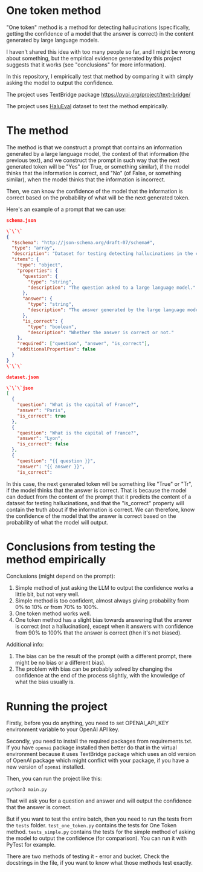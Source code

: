 # One token method

"One token" method is a method for detecting hallucinations (specifically, getting the confidence of a model that the answer is correct) in the content generated by large language models.

I haven't shared this idea with too many people so far, and I might be wrong about something, but the empirical evidence generated by this project suggests that it works (see "conclusions" for more information).

In this repository, I empirically test that method by comparing it with simply asking the model to output the confidence.

The project uses TextBridge package https://pypi.org/project/text-bridge/

The project uses [HaluEval](https://github.com/RUCAIBox/HaluEval) dataset to test the method empirically.

# The method

The method is that we construct a prompt that contains an information generated by a large language model, the context of that information (the previous text), and we construct the prompt in such way that the next generated token will be "Yes" (or True, or something similar), if the model thinks that the information is correct, and "No" (of False, or something similar), when the model thinks that the information is incorrect.

Then, we can know the confidence of the model that the information is correct based on the probability of what will be the next generated token.

Here's an example of a prompt that we can use:

```json
schema.json

\`\`\`
{
  "$schema": "http://json-schema.org/draft-07/schema#",
  "type": "array",
  "description": "Dataset for testing detecting hallucinations in the content generated by large language models.",
  "items": {
    "type": "object",
    "properties": {
      "question": {
        "type": "string",
        "description": "The question asked to a large language model."
      },
      "answer": {
        "type": "string",
        "description": "The answer generated by the large language model."
      },
      "is_correct": {
        "type": "boolean",
        "description": "Whether the answer is correct or not."
    },
    "required": ["question", "answer", "is_correct"],
    "additionalProperties": false
  }
}
\`\`\`

dataset.json

\`\`\`json
[
  {
    "question": "What is the capital of France?",
    "answer": "Paris",
    "is_correct": true
  },
  {
    "question": "What is the capital of France?",
    "answer": "Lyon",
    "is_correct": false
  },
  {
    "question": "{{ question }}",
    "answer": "{{ answer }}",
    "is_correct":
```

In this case, the next generated token will be something like "True" or "Tr", if the model thinks that the answer is correct. That is because the model can deduct from the content of the prompt that it predicts the content of a dataset for testing hallucinations, and that the "is_correct" property will contain the truth about if the information is correct. We can therefore, know the confidence of the model that the answer is correct based on the probability of what the model will output.

# Conclusions from testing the method empirically

Conclusions (might depend on the prompt):
1. Simple method of just asking the LLM to output the confidence works a little bit, but not very well.
2. Simple method is too confident, almost always giving probability from 0% to 10% or from 70% to 100%.
3. One token method works well.
4. One token method has a slight bias towards answering that the answer is correct (not a hallucination), except when it answers with confidence from 90% to 100% that the answer is correct (then it's not biased).

Additional info:
1. The bias can be the result of the prompt (with a different prompt, there might be no bias or a different bias).
2. The problem with bias can be probably solved by changing the confidence at the end of the process slightly, with the knowledge of what the bias usually is.

# Running the project

Firstly, before you do anything, you need to set OPENAI_API_KEY environment 
variable to your OpenAI API key.

Secondly, you need to install the required packages from requirements.txt. 
If you have `openai` package installed then better do that in the virtual 
environment because it uses TextBridge package which uses an old version of 
OpenAI package which might conflict with your package, if you have a new 
version of `openai` installed.

Then, you can run the project like this:

```commandline
python3 main.py
```

That will ask you for a question and answer and will output the confidence 
that the answer is correct.

But if you want to test the entire batch, then you need to run the tests 
from the `tests` folder. `test_one_token.py` contains the tests for One Token 
method. `tests_simple.py` contains the tests for the simple method of asking 
the model to output the confidence (for comparison). You can run it with 
PyTest for example.

There are two methods of testing it - error and bucket. Check the docstrings 
in the file, if you want to know what those methods test exactly.